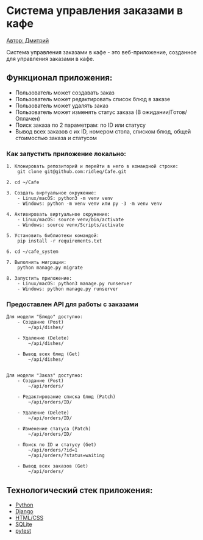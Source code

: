 # Система управления заказами в кафе

[Автор: Дмитрий](https://github.com/ridleq)

Система управления заказами в кафе - это веб-приложение, созданное для управления заказами в кафе.

## Функционал приложения:

- Пользователь может создавать заказ 
- Пользователь может редактировать список блюд в заказе
- Пользователь может удалять заказ
- Пользователь может изменять статус заказа (В ожидании/Готов/Оплачен)
- Поиск заказа по 2 параметрам: по ID или статусу
- Вывод всех заказов с их ID, номером стола, списком блюд, общей стоимостью заказа и статусом

### Как запустить приложение локально:

```
1. Клонировать репозиторий и перейти в него в командной строке:
    git clone git@github.com:ridleq/Cafe.git
```

```
2. cd ~/Cafe
```

```
3. Создать виртуальное окружение:
    - Linux/macOS: python3 -m venv venv
    - Windows: python -m venv venv или py -3 -m venv venv
```

```
4. Активировать виртуальное окружение:
    - Linux/macOS: source venv/bin/activate
    - Windows: source venv/Scripts/activate
```

```
5. Установить библиотеки командой:
    pip install -r requirements.txt
```

```
6. cd ~/cafe_system
```

```
7. Выполнить миграции:
    python manage.py migrate 
```

```
8. Запустить приложение:
    - Linux/macOS: python3 manage.py runserver
    - Windows: python manage.py runserver
```

### Предоставлен API для работы с заказами

```
Для модели "Блюдо" доступно:
    - Создание (Post)
        ~/api/dishes/

    - Удаление (Delete)
        ~/api/dishes/

    - Вывод всех блюд (Get)
        ~/api/dishes/


Для модели "Заказ" доступно:
    - Создание (Post)
        ~/api/orders/

    - Редактирование списка блюд (Patch)
        ~/api/orders/ID/
    
    - Удаление (Delete)
        ~/api/orders/ID/
    
    - Изменение статуса (Patch)
        ~/api/orders/ID/
    
    - Поиск по ID и статусу (Get)
        ~/api/orders/?id=1
        ~/api/orders/?status=waiting

    - Вывод всех заказов (Get)
        ~/api/orders/
```

## Технологический стек приложения:
- [Python](https://www.python.org/)
- [Django](https://docs.djangoproject.com/)
- [HTML/CSS](https://www.w3schools.com/)
- [SQLite](https://www.sqlite.org/docs.html)
- [pytest](https://docs.pytest.org/en/stable/)